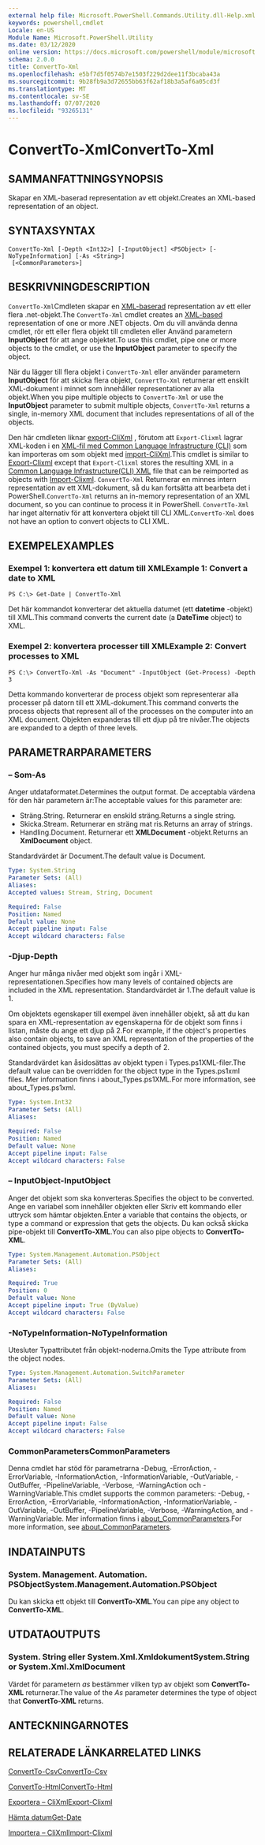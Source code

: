 ```yaml
---
external help file: Microsoft.PowerShell.Commands.Utility.dll-Help.xml
keywords: powershell,cmdlet
Locale: en-US
Module Name: Microsoft.PowerShell.Utility
ms.date: 03/12/2020
online version: https://docs.microsoft.com/powershell/module/microsoft.powershell.utility/convertto-xml?view=powershell-5.1&WT.mc_id=ps-gethelp
schema: 2.0.0
title: ConvertTo-Xml
ms.openlocfilehash: e5bf7d5f0574b7e1503f229d2dee11f3bcaba43a
ms.sourcegitcommit: 9b28fb9a3d72655bb63f62af18b3a5af6a05cd3f
ms.translationtype: MT
ms.contentlocale: sv-SE
ms.lasthandoff: 07/07/2020
ms.locfileid: "93265131"
---
```

# <span data-ttu-id="3f1f8-103">ConvertTo-Xml</span><span class="sxs-lookup"><span data-stu-id="3f1f8-103">ConvertTo-Xml</span></span>

## <span data-ttu-id="3f1f8-104">SAMMANFATTNING</span><span class="sxs-lookup"><span data-stu-id="3f1f8-104">SYNOPSIS</span></span>
<span data-ttu-id="3f1f8-105">Skapar en XML-baserad representation av ett objekt.</span><span class="sxs-lookup"><span data-stu-id="3f1f8-105">Creates an XML-based representation of an object.</span></span>

## <span data-ttu-id="3f1f8-106">SYNTAX</span><span class="sxs-lookup"><span data-stu-id="3f1f8-106">SYNTAX</span></span>

```
ConvertTo-Xml [-Depth <Int32>] [-InputObject] <PSObject> [-NoTypeInformation] [-As <String>]
 [<CommonParameters>]
```

## <span data-ttu-id="3f1f8-107">BESKRIVNING</span><span class="sxs-lookup"><span data-stu-id="3f1f8-107">DESCRIPTION</span></span>

<span data-ttu-id="3f1f8-108">`ConvertTo-Xml`Cmdleten skapar en [XML-baserad](/dotnet/api/system.xml.xmldocument) representation av ett eller flera .net-objekt.</span><span class="sxs-lookup"><span data-stu-id="3f1f8-108">The `ConvertTo-Xml` cmdlet creates an [XML-based](/dotnet/api/system.xml.xmldocument) representation of one or more .NET objects.</span></span> <span data-ttu-id="3f1f8-109">Om du vill använda denna cmdlet, rör ett eller flera objekt till cmdleten eller Använd parametern **InputObject** för att ange objektet.</span><span class="sxs-lookup"><span data-stu-id="3f1f8-109">To use this cmdlet, pipe one or more objects to the cmdlet, or use the **InputObject** parameter to specify the object.</span></span>

<span data-ttu-id="3f1f8-110">När du lägger till flera objekt i `ConvertTo-Xml` eller använder parametern **InputObject** för att skicka flera objekt, `ConvertTo-Xml` returnerar ett enskilt XML-dokument i minnet som innehåller representationer av alla objekt.</span><span class="sxs-lookup"><span data-stu-id="3f1f8-110">When you pipe multiple objects to `ConvertTo-Xml` or use the **InputObject** parameter to submit multiple objects, `ConvertTo-Xml` returns a single, in-memory XML document that includes representations of all of the objects.</span></span>

<span data-ttu-id="3f1f8-111">Den här cmdleten liknar [export-CliXml](./Export-Clixml.md) , förutom att `Export-Clixml` lagrar XML-koden i en [XML-fil med Common Language Infrastructure (CLI)](https://www.ecma-international.org/publications/standards/Ecma-335.htm) som kan importeras om som objekt med [import-CliXml](./Import-Clixml.md).</span><span class="sxs-lookup"><span data-stu-id="3f1f8-111">This cmdlet is similar to [Export-Clixml](./Export-Clixml.md) except that `Export-Clixml` stores the resulting XML in a [Common Language Infrastructure(CLI) XML](https://www.ecma-international.org/publications/standards/Ecma-335.htm) file that can be reimported as objects with [Import-Clixml](./Import-Clixml.md).</span></span> <span data-ttu-id="3f1f8-112">`ConvertTo-Xml` Returnerar en minnes intern representation av ett XML-dokument, så du kan fortsätta att bearbeta det i PowerShell.</span><span class="sxs-lookup"><span data-stu-id="3f1f8-112">`ConvertTo-Xml` returns an in-memory representation of an XML document, so you can continue to process it in PowerShell.</span></span> <span data-ttu-id="3f1f8-113">`ConvertTo-Xml` har inget alternativ för att konvertera objekt till CLI XML.</span><span class="sxs-lookup"><span data-stu-id="3f1f8-113">`ConvertTo-Xml` does not have an option to convert objects to CLI XML.</span></span>

## <span data-ttu-id="3f1f8-114">EXEMPEL</span><span class="sxs-lookup"><span data-stu-id="3f1f8-114">EXAMPLES</span></span>

### <span data-ttu-id="3f1f8-115">Exempel 1: konvertera ett datum till XML</span><span class="sxs-lookup"><span data-stu-id="3f1f8-115">Example 1: Convert a date to XML</span></span>

```
PS C:\> Get-Date | ConvertTo-Xml
```

<span data-ttu-id="3f1f8-116">Det här kommandot konverterar det aktuella datumet (ett **datetime** -objekt) till XML.</span><span class="sxs-lookup"><span data-stu-id="3f1f8-116">This command converts the current date (a **DateTime** object) to XML.</span></span>

### <span data-ttu-id="3f1f8-117">Exempel 2: konvertera processer till XML</span><span class="sxs-lookup"><span data-stu-id="3f1f8-117">Example 2: Convert processes to XML</span></span>

```
PS C:\> ConvertTo-Xml -As "Document" -InputObject (Get-Process) -Depth 3
```

<span data-ttu-id="3f1f8-118">Detta kommando konverterar de process objekt som representerar alla processer på datorn till ett XML-dokument.</span><span class="sxs-lookup"><span data-stu-id="3f1f8-118">This command converts the process objects that represent all of the processes on the computer into an XML document.</span></span> <span data-ttu-id="3f1f8-119">Objekten expanderas till ett djup på tre nivåer.</span><span class="sxs-lookup"><span data-stu-id="3f1f8-119">The objects are expanded to a depth of three levels.</span></span>

## <span data-ttu-id="3f1f8-120">PARAMETRAR</span><span class="sxs-lookup"><span data-stu-id="3f1f8-120">PARAMETERS</span></span>

### <span data-ttu-id="3f1f8-121">– Som</span><span class="sxs-lookup"><span data-stu-id="3f1f8-121">-As</span></span>

<span data-ttu-id="3f1f8-122">Anger utdataformatet.</span><span class="sxs-lookup"><span data-stu-id="3f1f8-122">Determines the output format.</span></span>
<span data-ttu-id="3f1f8-123">De acceptabla värdena för den här parametern är:</span><span class="sxs-lookup"><span data-stu-id="3f1f8-123">The acceptable values for this parameter are:</span></span>

- <span data-ttu-id="3f1f8-124">Sträng.</span><span class="sxs-lookup"><span data-stu-id="3f1f8-124">String.</span></span>
<span data-ttu-id="3f1f8-125">Returnerar en enskild sträng.</span><span class="sxs-lookup"><span data-stu-id="3f1f8-125">Returns a single string.</span></span>
- <span data-ttu-id="3f1f8-126">Skicka.</span><span class="sxs-lookup"><span data-stu-id="3f1f8-126">Stream.</span></span>
<span data-ttu-id="3f1f8-127">Returnerar en sträng mat ris.</span><span class="sxs-lookup"><span data-stu-id="3f1f8-127">Returns an array of strings.</span></span>
- <span data-ttu-id="3f1f8-128">Handling.</span><span class="sxs-lookup"><span data-stu-id="3f1f8-128">Document.</span></span>
<span data-ttu-id="3f1f8-129">Returnerar ett **XMLDocument** -objekt.</span><span class="sxs-lookup"><span data-stu-id="3f1f8-129">Returns an **XmlDocument** object.</span></span>

<span data-ttu-id="3f1f8-130">Standardvärdet är Document.</span><span class="sxs-lookup"><span data-stu-id="3f1f8-130">The default value is Document.</span></span>

```yaml
Type: System.String
Parameter Sets: (All)
Aliases:
Accepted values: Stream, String, Document

Required: False
Position: Named
Default value: None
Accept pipeline input: False
Accept wildcard characters: False
```

### <span data-ttu-id="3f1f8-131">-Djup</span><span class="sxs-lookup"><span data-stu-id="3f1f8-131">-Depth</span></span>

<span data-ttu-id="3f1f8-132">Anger hur många nivåer med objekt som ingår i XML-representationen.</span><span class="sxs-lookup"><span data-stu-id="3f1f8-132">Specifies how many levels of contained objects are included in the XML representation.</span></span> <span data-ttu-id="3f1f8-133">Standardvärdet är 1.</span><span class="sxs-lookup"><span data-stu-id="3f1f8-133">The default value is 1.</span></span>

<span data-ttu-id="3f1f8-134">Om objektets egenskaper till exempel även innehåller objekt, så att du kan spara en XML-representation av egenskaperna för de objekt som finns i listan, måste du ange ett djup på 2.</span><span class="sxs-lookup"><span data-stu-id="3f1f8-134">For example, if the object's properties also contain objects, to save an XML representation of the properties of the contained objects, you must specify a depth of 2.</span></span>

<span data-ttu-id="3f1f8-135">Standardvärdet kan åsidosättas av objekt typen i Types.ps1XML-filer.</span><span class="sxs-lookup"><span data-stu-id="3f1f8-135">The default value can be overridden for the object type in the Types.ps1xml files.</span></span> <span data-ttu-id="3f1f8-136">Mer information finns i about_Types.ps1XML.</span><span class="sxs-lookup"><span data-stu-id="3f1f8-136">For more information, see about_Types.ps1xml.</span></span>

```yaml
Type: System.Int32
Parameter Sets: (All)
Aliases:

Required: False
Position: Named
Default value: None
Accept pipeline input: False
Accept wildcard characters: False
```

### <span data-ttu-id="3f1f8-137">– InputObject</span><span class="sxs-lookup"><span data-stu-id="3f1f8-137">-InputObject</span></span>

<span data-ttu-id="3f1f8-138">Anger det objekt som ska konverteras.</span><span class="sxs-lookup"><span data-stu-id="3f1f8-138">Specifies the object to be converted.</span></span> <span data-ttu-id="3f1f8-139">Ange en variabel som innehåller objekten eller Skriv ett kommando eller uttryck som hämtar objekten.</span><span class="sxs-lookup"><span data-stu-id="3f1f8-139">Enter a variable that contains the objects, or type a command or expression that gets the objects.</span></span> <span data-ttu-id="3f1f8-140">Du kan också skicka pipe-objekt till **ConvertTo-XML**.</span><span class="sxs-lookup"><span data-stu-id="3f1f8-140">You can also pipe objects to **ConvertTo-XML**.</span></span>

```yaml
Type: System.Management.Automation.PSObject
Parameter Sets: (All)
Aliases:

Required: True
Position: 0
Default value: None
Accept pipeline input: True (ByValue)
Accept wildcard characters: False
```

### <span data-ttu-id="3f1f8-141">-NoTypeInformation</span><span class="sxs-lookup"><span data-stu-id="3f1f8-141">-NoTypeInformation</span></span>

<span data-ttu-id="3f1f8-142">Utesluter Typattributet från objekt-noderna.</span><span class="sxs-lookup"><span data-stu-id="3f1f8-142">Omits the Type attribute from the object nodes.</span></span>

```yaml
Type: System.Management.Automation.SwitchParameter
Parameter Sets: (All)
Aliases:

Required: False
Position: Named
Default value: None
Accept pipeline input: False
Accept wildcard characters: False
```

### <span data-ttu-id="3f1f8-143">CommonParameters</span><span class="sxs-lookup"><span data-stu-id="3f1f8-143">CommonParameters</span></span>

<span data-ttu-id="3f1f8-144">Denna cmdlet har stöd för parametrarna -Debug, -ErrorAction, -ErrorVariable, -InformationAction, -InformationVariable, -OutVariable, -OutBuffer, -PipelineVariable, -Verbose, -WarningAction och -WarningVariable.</span><span class="sxs-lookup"><span data-stu-id="3f1f8-144">This cmdlet supports the common parameters: -Debug, -ErrorAction, -ErrorVariable, -InformationAction, -InformationVariable, -OutVariable, -OutBuffer, -PipelineVariable, -Verbose, -WarningAction, and -WarningVariable.</span></span> <span data-ttu-id="3f1f8-145">Mer information finns i [about_CommonParameters](https://go.microsoft.com/fwlink/?LinkID=113216).</span><span class="sxs-lookup"><span data-stu-id="3f1f8-145">For more information, see [about_CommonParameters](https://go.microsoft.com/fwlink/?LinkID=113216).</span></span>

## <span data-ttu-id="3f1f8-146">INDATA</span><span class="sxs-lookup"><span data-stu-id="3f1f8-146">INPUTS</span></span>

### <span data-ttu-id="3f1f8-147">System. Management. Automation. PSObject</span><span class="sxs-lookup"><span data-stu-id="3f1f8-147">System.Management.Automation.PSObject</span></span>

<span data-ttu-id="3f1f8-148">Du kan skicka ett objekt till **ConvertTo-XML**.</span><span class="sxs-lookup"><span data-stu-id="3f1f8-148">You can pipe any object to **ConvertTo-XML**.</span></span>

## <span data-ttu-id="3f1f8-149">UTDATA</span><span class="sxs-lookup"><span data-stu-id="3f1f8-149">OUTPUTS</span></span>

### <span data-ttu-id="3f1f8-150">System. String eller System.Xml.Xmldokument</span><span class="sxs-lookup"><span data-stu-id="3f1f8-150">System.String or System.Xml.XmlDocument</span></span>

<span data-ttu-id="3f1f8-151">Värdet för parametern *as* bestämmer vilken typ av objekt som **ConvertTo-XML** returnerar.</span><span class="sxs-lookup"><span data-stu-id="3f1f8-151">The value of the *As* parameter determines the type of object that **ConvertTo-XML** returns.</span></span>

## <span data-ttu-id="3f1f8-152">ANTECKNINGAR</span><span class="sxs-lookup"><span data-stu-id="3f1f8-152">NOTES</span></span>

## <span data-ttu-id="3f1f8-153">RELATERADE LÄNKAR</span><span class="sxs-lookup"><span data-stu-id="3f1f8-153">RELATED LINKS</span></span>

[<span data-ttu-id="3f1f8-154">ConvertTo-Csv</span><span class="sxs-lookup"><span data-stu-id="3f1f8-154">ConvertTo-Csv</span></span>](ConvertTo-Csv.md)

[<span data-ttu-id="3f1f8-155">ConvertTo-Html</span><span class="sxs-lookup"><span data-stu-id="3f1f8-155">ConvertTo-Html</span></span>](ConvertTo-Html.md)

[<span data-ttu-id="3f1f8-156">Exportera – CliXml</span><span class="sxs-lookup"><span data-stu-id="3f1f8-156">Export-Clixml</span></span>](Export-Clixml.md)

[<span data-ttu-id="3f1f8-157">Hämta datum</span><span class="sxs-lookup"><span data-stu-id="3f1f8-157">Get-Date</span></span>](Get-Date.md)

[<span data-ttu-id="3f1f8-158">Importera – CliXml</span><span class="sxs-lookup"><span data-stu-id="3f1f8-158">Import-Clixml</span></span>](Import-Clixml.md)
